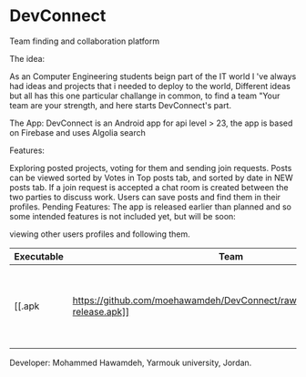 # DevConnect

Team finding and collaboration platform

The idea:

As an Computer Engineering students beign part of the IT world I 've always had ideas and projects that i needed to deploy to the world, Different ideas but all has this one particular challange in common, to find a team "Your team are your strength, and here starts DevConnect's part.

The App: DevConnect is an Android app for api level > 23, the app is based on Firebase and uses Algolia search

Features:

Exploring posted projects, voting for them and sending join requests.
Posts can be viewed sorted by Votes in Top posts tab, and sorted by date in NEW posts tab.
If a join request is accepted a chat room is created between the two parties to discuss work.
Users can save posts and find them in their profiles.
Pending Features: The app is released earlier than planned and so some intended features is not included yet, but will be soon:

viewing other users profiles and following them.

| Executable  | Team | Description	|Licence	|Country	|Author|
| ------------- | ------------- | ------------- | ------------- | ------------- | ------------- |
| [[.apk|https://github.com/moehawamdeh/DevConnect/raw/master/release/app-release.apk]]  | DevConnect  | Explore projects, create projects and find your team| GNU GPL | Jordan | [[@moehawamdeh|https://github.com/moehawamdehk]] | 
Developer: Mohammed Hawamdeh, Yarmouk university, Jordan.
